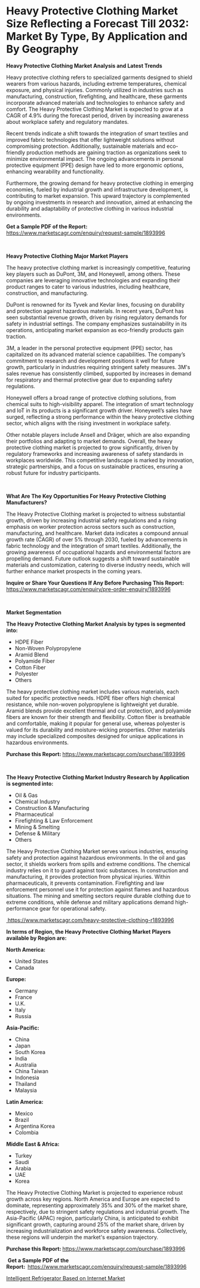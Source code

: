 <p><h1>Heavy Protective Clothing Market Size Reflecting a Forecast Till 2032: Market By Type, By Application and By Geography</h1></p><p><strong>Heavy Protective Clothing Market Analysis and Latest Trends</strong></p>
<p><p>Heavy protective clothing refers to specialized garments designed to shield wearers from various hazards, including extreme temperatures, chemical exposure, and physical injuries. Commonly utilized in industries such as manufacturing, construction, firefighting, and healthcare, these garments incorporate advanced materials and technologies to enhance safety and comfort. The Heavy Protective Clothing Market is expected to grow at a CAGR of 4.9% during the forecast period, driven by increasing awareness about workplace safety and regulatory mandates.</p><p>Recent trends indicate a shift towards the integration of smart textiles and improved fabric technologies that offer lightweight solutions without compromising protection. Additionally, sustainable materials and eco-friendly production methods are gaining traction as organizations seek to minimize environmental impact. The ongoing advancements in personal protective equipment (PPE) design have led to more ergonomic options, enhancing wearability and functionality.</p><p>Furthermore, the growing demand for heavy protective clothing in emerging economies, fueled by industrial growth and infrastructure development, is contributing to market expansion. This upward trajectory is complemented by ongoing investments in research and innovation, aimed at enhancing the durability and adaptability of protective clothing in various industrial environments.</p></p>
<p><strong>Get a Sample PDF of the Report:&nbsp;</strong> <a href="https://www.marketscagr.com/enquiry/request-sample/1893996?utm_campaign=1868&utm_medium=2&utm_source=Github&utm_content=ia&utm_term=10022025&utm_id=heavy-protective-clothing">https://www.marketscagr.com/enquiry/request-sample/1893996</a></p>
<p>&nbsp;</p>
<p><strong>Heavy Protective Clothing Major Market Players</strong></p>
<p><p>The heavy protective clothing market is increasingly competitive, featuring key players such as DuPont, 3M, and Honeywell, among others. These companies are leveraging innovative technologies and expanding their product ranges to cater to various industries, including healthcare, construction, and manufacturing.</p><p>DuPont is renowned for its Tyvek and Kevlar lines, focusing on durability and protection against hazardous materials. In recent years, DuPont has seen substantial revenue growth, driven by rising regulatory demands for safety in industrial settings. The company emphasizes sustainability in its operations, anticipating market expansion as eco-friendly products gain traction.</p><p>3M, a leader in the personal protective equipment (PPE) sector, has capitalized on its advanced material science capabilities. The company’s commitment to research and development positions it well for future growth, particularly in industries requiring stringent safety measures. 3M's sales revenue has consistently climbed, supported by increases in demand for respiratory and thermal protective gear due to expanding safety regulations.</p><p>Honeywell offers a broad range of protective clothing solutions, from chemical suits to high-visibility apparel. The integration of smart technology and IoT in its products is a significant growth driver. Honeywell’s sales have surged, reflecting a strong performance within the heavy protective clothing sector, which aligns with the rising investment in workplace safety.</p><p>Other notable players include Ansell and Dräger, which are also expanding their portfolios and adapting to market demands. Overall, the heavy protective clothing market is projected to grow significantly, driven by regulatory frameworks and increasing awareness of safety standards in workplaces worldwide. This competitive landscape is marked by innovation, strategic partnerships, and a focus on sustainable practices, ensuring a robust future for industry participants.</p></p>
<p>&nbsp;</p>
<p><strong>What Are The Key Opportunities For Heavy Protective Clothing Manufacturers?</strong></p>
<p><p>The Heavy Protective Clothing market is projected to witness substantial growth, driven by increasing industrial safety regulations and a rising emphasis on worker protection across sectors such as construction, manufacturing, and healthcare. Market data indicates a compound annual growth rate (CAGR) of over 5% through 2030, fueled by advancements in fabric technology and the integration of smart textiles. Additionally, the growing awareness of occupational hazards and environmental factors are propelling demand. Future outlook suggests a shift toward sustainable materials and customization, catering to diverse industry needs, which will further enhance market prospects in the coming years.</p></p>
<p><strong>Inquire or Share Your Questions If Any Before Purchasing This Report:</strong> <a href="https://www.marketscagr.com/enquiry/pre-order-enquiry/1893996?utm_campaign=1868&utm_medium=2&utm_source=Github&utm_content=ia&utm_term=10022025&utm_id=heavy-protective-clothing">https://www.marketscagr.com/enquiry/pre-order-enquiry/1893996</a></p>
<p>&nbsp;</p>
<p><strong>Market Segmentation</strong></p>
<p><strong>The Heavy Protective Clothing Market Analysis by types is segmented into:</strong></p>
<p><ul><li>HDPE Fiber</li><li>Non-Woven Polypropylene</li><li>Aramid Blend</li><li>Polyamide Fiber</li><li>Cotton Fiber</li><li>Polyester</li><li>Others</li></ul></p>
<p><p>The heavy protective clothing market includes various materials, each suited for specific protective needs. HDPE fiber offers high chemical resistance, while non-woven polypropylene is lightweight yet durable. Aramid blends provide excellent thermal and cut protection, and polyamide fibers are known for their strength and flexibility. Cotton fiber is breathable and comfortable, making it popular for general use, whereas polyester is valued for its durability and moisture-wicking properties. Other materials may include specialized composites designed for unique applications in hazardous environments.</p></p>
<p><strong>Purchase this Report:&nbsp;</strong><a href="https://www.marketscagr.com/purchase/1893996?utm_campaign=1868&utm_medium=2&utm_source=Github&utm_content=ia&utm_term=10022025&utm_id=heavy-protective-clothing">https://www.marketscagr.com/purchase/1893996</a></p>
<p>&nbsp;</p>
<p><strong>The Heavy Protective Clothing Market Industry Research by Application is segmented into:</strong></p>
<p><ul><li>Oil & Gas</li><li>Chemical Industry</li><li>Construction & Manufacturing</li><li>Pharmaceutical</li><li>Firefighting & Law Enforcement</li><li>Mining & Smelting</li><li>Defense & Military</li><li>Others</li></ul></p>
<p><p>The Heavy Protective Clothing Market serves various industries, ensuring safety and protection against hazardous environments. In the oil and gas sector, it shields workers from spills and extreme conditions. The chemical industry relies on it to guard against toxic substances. In construction and manufacturing, it provides protection from physical injuries. Within pharmaceuticals, it prevents contamination. Firefighting and law enforcement personnel use it for protection against flames and hazardous situations. The mining and smelting sectors require durable clothing due to extreme conditions, while defense and military applications demand high-performance gear for operational safety.</p></p>
<p><a href="https://www.marketscagr.com/heavy-protective-clothing-r1893996?utm_campaign=1868&utm_medium=2&utm_source=Github&utm_content=ia&utm_term=10022025&utm_id=heavy-protective-clothing">&nbsp;https://www.marketscagr.com/heavy-protective-clothing-r1893996</a></p>
<p><strong>In terms of Region, the Heavy Protective Clothing Market Players available by Region are:</strong></p>
<p>
    <p> <strong> North America: </strong>
        <ul>
            <li>United States</li>
            <li>Canada</li>
        </ul>
        </p> 
    <p> <strong> Europe: </strong>
        <ul>
            <li>Germany</li>
            <li>France</li>
            <li>U.K.</li>
            <li>Italy</li>
            <li>Russia</li>
        </ul>
        </p> 
    <p> <strong> Asia-Pacific: </strong>
        <ul>
            <li>China</li>
            <li>Japan</li>
            <li>South Korea</li>
            <li>India</li>
            <li>Australia</li>
            <li>China Taiwan</li>
            <li>Indonesia</li>
            <li>Thailand</li>
            <li>Malaysia</li>
        </ul>
        </p> 
    <p> <strong> Latin America: </strong>
        <ul>
            <li>Mexico</li>
            <li>Brazil</li>
            <li>Argentina Korea</li>
            <li>Colombia</li>
        </ul>
        </p> 
    <p> <strong> Middle East & Africa: </strong>
        <ul>
            <li>Turkey</li>
            <li>Saudi</li>
            <li>Arabia</li>
            <li>UAE</li>
            <li>Korea</li>
        </ul>
    </p>
    </p>
<p><p>The Heavy Protective Clothing Market is projected to experience robust growth across key regions. North America and Europe are expected to dominate, representing approximately 35% and 30% of the market share, respectively, due to stringent safety regulations and industrial growth. The Asia-Pacific (APAC) region, particularly China, is anticipated to exhibit significant growth, capturing around 25% of the market share, driven by increasing industrialization and workforce safety awareness. Collectively, these regions will underpin the market's expansion trajectory.</p></p>
<p><strong>Purchase this Report: </strong><a href="https://www.marketscagr.com/purchase/1893996?utm_campaign=1868&utm_medium=2&utm_source=Github&utm_content=ia&utm_term=10022025&utm_id=heavy-protective-clothing">https://www.marketscagr.com/purchase/1893996</a></p>
<p>&nbsp;<strong>Get a Sample PDF of the Report:&nbsp;&nbsp;</strong><a href="https://www.marketscagr.com/enquiry/request-sample/1893996?utm_campaign=1868&utm_medium=2&utm_source=Github&utm_content=ia&utm_term=10022025&utm_id=heavy-protective-clothing">https://www.marketscagr.com/enquiry/request-sample/1893996</a></p>
<p><strong></strong></p>
<p><p><a href="https://github.com/Krish2023na/Market-Research-Report-List-7/blob/main/intelligent-refrigerator-based-on-internet-market.md?utm_campaign=1868&utm_medium=2&utm_source=Github&utm_content=ia&utm_term=10022025&utm_id=heavy-protective-clothing">Intelligent Refrigerator Based on Internet Market</a></p></p>